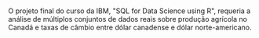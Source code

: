 
<br>O projeto final do curso da IBM, "SQL for Data Science using R", requeria a análise de múltiplos conjuntos de dados reais sobre produção agrícola no Canadá e taxas de câmbio entre dólar canadense e dólar norte-americano.
